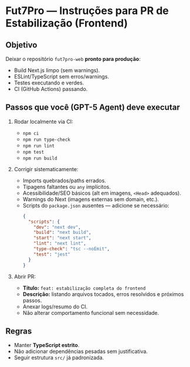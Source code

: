 # Fut7Pro — Instruções para PR de Estabilização (Frontend)

## Objetivo

Deixar o repositório `fut7pro-web` **pronto para produção**:

- Build Next.js limpo (sem warnings).
- ESLint/TypeScript sem erros/warnings.
- Testes executando e verdes.
- CI (GitHub Actions) passando.

## Passos que você (GPT-5 Agent) deve executar

1. Rodar localmente via CI:

   - `npm ci`
   - `npm run type-check`
   - `npm run lint`
   - `npm test`
   - `npm run build`

2. Corrigir sistematicamente:

   - Imports quebrados/paths errados.
   - Tipagens faltantes ou `any` implícitos.
   - Acessibilidade/SEO básicos (alt em imagens, `<Head>` adequados).
   - Warnings do Next (imagens externas sem domain, etc.).
   - Scripts do `package.json` ausentes — adicione se necessário:
     ```json
     {
       "scripts": {
         "dev": "next dev",
         "build": "next build",
         "start": "next start",
         "lint": "next lint",
         "type-check": "tsc --noEmit",
         "test": "jest"
       }
     }
     ```

3. Abrir PR:
   - **Título:** `feat: estabilização completa do frontend`
   - **Descrição:** listando arquivos tocados, erros resolvidos e próximos passos.
   - Anexar logs/resumo do CI.
   - Não alterar comportamento funcional sem necessidade.

## Regras

- Manter **TypeScript estrito**.
- Não adicionar dependências pesadas sem justificativa.
- Seguir estrutura `src/` já padronizada.
